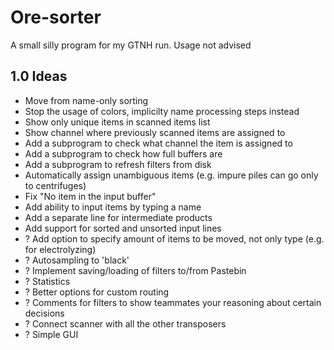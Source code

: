 # Ore-sorter
A small silly program for my GTNH run.
Usage not advised

## 1.0 Ideas
- Move from name-only sorting
- Stop the usage of colors, implicilty name processing steps instead
- Show only unique items in scanned items list
- Show channel where previously scanned items are assigned to
- Add a subprogram to check what channel the item is assigned to
- Add a subprogram to check how full buffers are
- Add a subprogram to refresh filters from disk
- Automatically assign unambiguous items (e.g. impure piles can go only to centrifuges)
- Fix "No item in the input buffer"
- Add ability to input items by typing a name
- Add a separate line for intermediate products
- Add support for sorted and unsorted input lines
- ? Add option to specify amount of items to be moved, not only type (e.g. for electrolyzing)
- ? Autosampling to 'black'
- ? Implement saving/loading of filters to/from Pastebin
- ? Statistics
- ? Better options for custom routing
- ? Comments for filters to show teammates your reasoning about certain decisions
- ? Connect scanner with all the other transposers
- ? Simple GUI
